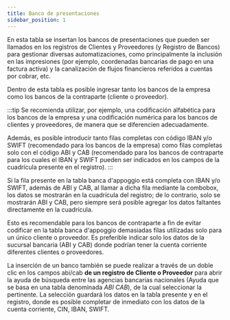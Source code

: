 ```yaml
---
title: Banco de presentaciones
sidebar_position: 1
---
```


En esta tabla se insertan los bancos de presentaciones que pueden ser llamados en los registros de Clientes y Proveedores (y Registro de Bancos) para gestionar diversas automatizaciones, como principalmente la inclusión en las impresiones (por ejemplo, coordenadas bancarias de pago en una factura activa) y la canalización de flujos financieros referidos a cuentas por cobrar, etc.

Dentro de esta tabla es posible ingresar tanto los bancos de la empresa como los bancos de la contraparte (cliente o proveedor).

:::tip
Se recomienda utilizar, por ejemplo, una codificación alfabética para los bancos de la empresa y una codificación numérica para los bancos de clientes y proveedores, de manera que se diferencien adecuadamente.

Además, es posible introducir tanto filas completas con código IBAN y/o SWIFT (recomendado para los bancos de la empresa) como filas completas solo con el código ABI y CAB (recomendado para los bancos de contraparte para los cuales el IBAN y SWIFT pueden ser indicados en los campos de la cuadrícula presente en el registro).
:::

Si la fila presente en la tabla banca d'appoggio está completa con IBAN y/o SWIFT, además de ABI y CAB, al llamar a dicha fila mediante la combobox, los datos se mostrarán en la cuadrícula del registro; de lo contrario, solo se mostrarán ABI y CAB, pero siempre será posible agregar los datos faltantes directamente en la cuadrícula.

Esto es recomendable para los bancos de contraparte a fin de evitar codificar en la tabla banca d'appoggio demasiadas filas utilizadas solo para un único cliente o proveedor. Es preferible indicar solo los datos de la sucursal bancaria (ABI y CAB) donde podrían tener la cuenta corriente diferentes clientes o proveedores.

La inserción de un banco también se puede realizar a través de un doble clic en los campos abi/cab **de un registro de Cliente o Proveedor** para abrir la ayuda de búsqueda entre las agencias bancarias nacionales (Ayuda que se basa en una tabla denominada *ABI CAB*), de la cual seleccionar la pertinente. La selección guardará los datos en la tabla presente y en el registro, donde es posible completar de inmediato con los datos de la cuenta corriente, CIN, IBAN, SWIFT.